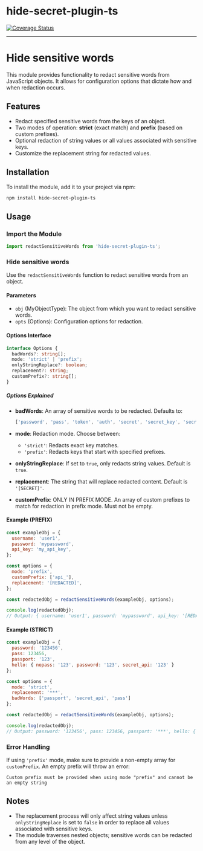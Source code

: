 # hide-secret-plugin-ts
[![Coverage Status](https://coveralls.io/repos/github/KostinKD/hide-secret-plugin-ts/badge.svg?branch=master)](https://coveralls.io/github/KostinKD/hide-secret-plugin-ts?branch=master)

---
# Hide sensitive words

This module provides functionality to redact sensitive words from JavaScript objects. It allows for configuration options that dictate how and when redaction occurs.

## Features

- Redact specified sensitive words from the keys of an object.
- Two modes of operation: **strict** (exact match) and **prefix** (based on custom prefixes).
- Optional redaction of string values or all values associated with sensitive keys.
- Customize the replacement string for redacted values.

## Installation

To install the module, add it to your project via npm:

```bash
npm install hide-secret-plugin-ts
```

## Usage

### Import the Module

```javascript
import redactSensitiveWords from 'hide-secret-plugin-ts';
```

### Hide sensitive words

Use the `redactSensitiveWords` function to redact sensitive words from an object.

#### Parameters

- `obj` (MyObjectType): The object from which you want to redact sensitive words.
- `opts` (Options): Configuration options for redaction.

#### Options Interface

```typescript
interface Options {
  badWords?: string[];
  mode: 'strict' | 'prefix';
  onlyStringReplace?: boolean;
  replacement?: string;
  customPrefix?: string[];
}
```

##### Options Explained

- **badWords**: An array of sensitive words to be redacted. Defaults to:
  ```javascript
  ['password', 'pass', 'token', 'auth', 'secret', 'secret_key', 'secret_api', 'passphrase', 'card']
  ```

- **mode**: Redaction mode. Choose between:
  - `'strict'`: Redacts exact key matches.
  - `'prefix'`: Redacts keys that start with specified prefixes.

- **onlyStringReplace**: If set to `true`, only redacts string values. Default is `true`.

- **replacement**: The string that will replace redacted content. Default is `'[SECRET]'`.

- **customPrefix**: ONLY IN PREFIX MODE. An array of custom prefixes to match for redaction in prefix mode. Must not be empty.

#### Example (PREFIX)

```javascript
const exampleObj = {
  username: 'user1',
  password: 'mypassword',
  api_key: 'my_api_key',
};

const options = {
  mode: 'prefix',
  customPrefix: ['api_'],
  replacement: '[REDACTED]',
};

const redactedObj = redactSensitiveWords(exampleObj, options);

console.log(redactedObj);
// Output: { username: 'user1', password: 'mypassword', api_key: '[REDACTED]' }
```
#### Example (STRICT)

```javascript
const exampleObj = {
  password: '123456',
  pass: 123456,
  passport: '123',
  hello: { nopass: '123', password: '123', secret_api: '123' }
};

const options = {
  mode: 'strict',
  replacement: '***',
  badWords: ['passport', 'secret_api', 'pass']
};

const redactedObj = redactSensitiveWords(exampleObj, options);

console.log(redactedObj);
// Output: password: '123456', pass: 123456, passport: '***', hello: { nopass: '123', password: '123', secret_api: '***' }
```

### Error Handling

If using `'prefix'` mode, make sure to provide a non-empty array for `customPrefix`. An empty prefix will throw an error:

```text
Custom prefix must be provided when using mode "prefix" and cannot be an empty string
```

## Notes

- The replacement process will only affect string values unless `onlyStringReplace` is set to `false` in order to replace all values associated with sensitive keys.
- The module traverses nested objects; sensitive words can be redacted from any level of the object.

[//]: # (## License)

[//]: # ()
[//]: # (This project is licensed under the MIT License - see the [LICENSE]&#40;LICENSE&#41; file for details.)

[//]: # ()
[//]: # (---)

[//]: # (Feel free to adjust any sections to better suit your project’s branding or specific use cases! 😊)
